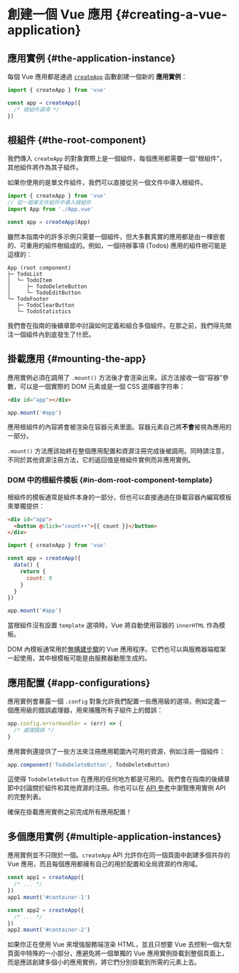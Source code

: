 # 創建一個 Vue 應用 {#creating-a-vue-application}

## 應用實例 {#the-application-instance}

每個 Vue 應用都是通過 [`createApp`](/api/application#createapp) 函數創建一個新的 **應用實例**：

```js
import { createApp } from 'vue'

const app = createApp({
  /* 根組件選項 */
})
```

## 根組件 {#the-root-component}

我們傳入 `createApp` 的對象實際上是一個組件，每個應用都需要一個“根組件”，其他組件將作為其子組件。

如果你使用的是單文件組件，我們可以直接從另一個文件中導入根組件。

```js
import { createApp } from 'vue'
// 從一個單文件組件中導入根組件
import App from './App.vue'

const app = createApp(App)
```

雖然本指南中的許多示例只需要一個組件，但大多數真實的應用都是由一棵嵌套的、可重用的組件樹組成的。例如，一個待辦事項 (Todos) 應用的組件樹可能是這樣的：

```
App (root component)
├─ TodoList
│  └─ TodoItem
│     ├─ TodoDeleteButton
│     └─ TodoEditButton
└─ TodoFooter
   ├─ TodoClearButton
   └─ TodoStatistics
```

我們會在指南的後續章節中討論如何定義和組合多個組件。在那之前，我們得先關注一個組件內到底發生了什麽。

## 掛載應用 {#mounting-the-app}

應用實例必須在調用了 `.mount()` 方法後才會渲染出來。該方法接收一個“容器”參數，可以是一個實際的 DOM 元素或是一個 CSS 選擇器字符串：

```html
<div id="app"></div>
```

```js
app.mount('#app')
```

應用根組件的內容將會被渲染在容器元素里面。容器元素自己將**不會**被視為應用的一部分。

`.mount()` 方法應該始終在整個應用配置和資源注冊完成後被調用。同時請注意，不同於其他資源注冊方法，它的返回值是根組件實例而非應用實例。

### DOM 中的根組件模板 {#in-dom-root-component-template}

根組件的模板通常是組件本身的一部分，但也可以直接通過在掛載容器內編寫模板來單獨提供：

```html
<div id="app">
  <button @click="count++">{{ count }}</button>
</div>
```

```js
import { createApp } from 'vue'

const app = createApp({
  data() {
    return {
      count: 0
    }
  }
})

app.mount('#app')
```

當根組件沒有設置 `template` 選項時，Vue 將自動使用容器的 `innerHTML` 作為模板。

DOM 內模板通常用於[無構建步驟](/guide/quick-start.html#using-vue-from-cdn)的 Vue 應用程序。它們也可以與服務器端框架一起使用，其中根模板可能是由服務器動態生成的。

## 應用配置 {#app-configurations}

應用實例會暴露一個 `.config` 對象允許我們配置一些應用級的選項，例如定義一個應用級的錯誤處理器，用來捕獲所有子組件上的錯誤：

```js
app.config.errorHandler = (err) => {
  /* 處理錯誤 */
}
```

應用實例還提供了一些方法來注冊應用範圍內可用的資源，例如注冊一個組件：

```js
app.component('TodoDeleteButton', TodoDeleteButton)
```

這使得 `TodoDeleteButton` 在應用的任何地方都是可用的。我們會在指南的後續章節中討論關於組件和其他資源的注冊。你也可以在 [API 參考](/api/application)中瀏覽應用實例 API 的完整列表。

確保在掛載應用實例之前完成所有應用配置！

## 多個應用實例 {#multiple-application-instances}

應用實例並不只限於一個。`createApp` API 允許你在同一個頁面中創建多個共存的 Vue 應用，而且每個應用都擁有自己的用於配置和全局資源的作用域。

```js
const app1 = createApp({
  /* ... */
})
app1.mount('#container-1')

const app2 = createApp({
  /* ... */
})
app2.mount('#container-2')
```

如果你正在使用 Vue 來增強服務端渲染 HTML，並且只想要 Vue 去控制一個大型頁面中特殊的一小部分，應避免將一個單獨的 Vue 應用實例掛載到整個頁面上，而是應該創建多個小的應用實例，將它們分別掛載到所需的元素上去。

<!-- zhlint disabled -->

